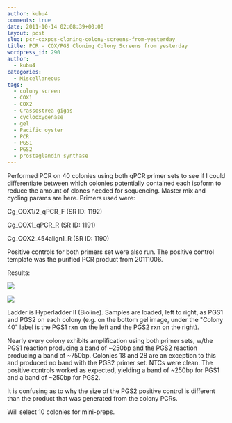 ```yaml
---
author: kubu4
comments: true
date: 2011-10-14 02:08:39+00:00
layout: post
slug: pcr-coxpgs-cloning-colony-screens-from-yesterday
title: PCR - COX/PGS Cloning Colony Screens from yesterday
wordpress_id: 290
author:
  - kubu4
categories:
  - Miscellaneous
tags:
  - colony screen
  - COX1
  - COX2
  - Crassostrea gigas
  - cyclooxygenase
  - gel
  - Pacific oyster
  - PCR
  - PGS1
  - PGS2
  - prostaglandin synthase
---
```


Performed PCR on 40 colonies using both qPCR primer sets to see if I could differentiate between which colonies potentially contained each isoform to reduce the amount of clones needed for sequencing. Master mix and cycling params are here. Primers used were:

Cg_COX1/2_qPCR_F (SR ID: 1192)

Cg_COX1_qPCR_R (SR ID: 1191)

Cg_COX2_454align1_R (SR ID: 1190)

Positive controls for both primers set were also run. The positive control template was the purified PCR product from 20111006.

Results:

![](https://eagle.fish.washington.edu/Arabidopsis/20111013-01.JPG)

![](https://eagle.fish.washington.edu/Arabidopsis/20111013-02.JPG)

Ladder is Hyperladder II (Bioline). Samples are loaded, left to right, as PGS1 and PGS2 on each colony (e.g. on the bottom gel image, under the "Colony 40" label is the PGS1 rxn on the left and the PGS2 rxn on the right).

Nearly every colony exhibits amplification using both primer sets, w/the PGS1 reaction producing a band of ~250bp and the PGS2 reaction producing a band of ~750bp. Colonies 18 and 28 are an exception to this and produced no band with the PGS2 primer set. NTCs were clean. The positive controls worked as expected, yielding a band of ~250bp for PGS1 and a band of ~250bp for PGS2.

It is confusing as to why the size of the PGS2 positive control is different than the product that was generated from the colony PCRs.

Will select 10 colonies for mini-preps.
